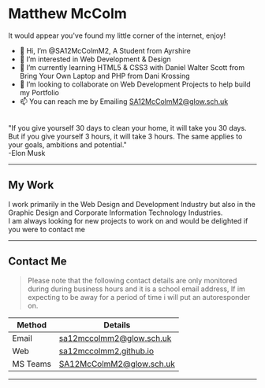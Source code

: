 # Matthew McColm

It would appear you've found my little corner of the internet, enjoy! 

- 👋 Hi, I’m @SA12McColmM2, A Student from Ayrshire <br>
- 👀 I’m interested in Web Development & Design<br>
- 🌱 I’m currently learning HTML5 & CSS3 with Daniel Walter Scott from Bring Your Own Laptop and PHP from Dani Krossing<br>
- 💞️ I’m looking to collaborate on Web Development Projects to help build my Portfolio<br>
- 📫 You can reach me by Emailing <a href="mailto:SA12McColmM2@glow.sch.uk?subject=GitHub%20Question">SA12McColmM2@glow.sch.uk</a><br>
  <br>

"If you give yourself 30 days to clean your home, it will take you 30 days. But if you give yourself 3 hours, it will take 3 hours. The same applies to your goals, ambitions and potential."
<br>
-Elon Musk

---

## My Work
I work primarily in the Web Design and Development Industry but also in the Graphic Design and Corporate Information Technology Industries. <br>
I am always looking for new projects to work on and would be delighted if you were to contact me

---

## Contact Me

> Please note that the following contact details are only monitored during during business hours and it is a school email address, If im expecting to be away for a period of time i will put an autoresponder on.

| Method | Details |
|-------|--------|
|Email|sa12mccolmm2@glow.sch.uk|
|Web|<a href="mailto:sa12mccolmm2.github.io">sa12mccolmm2.github.io</a>|
|MS Teams | SA12McColmM2@glow.sch.uk|

---
